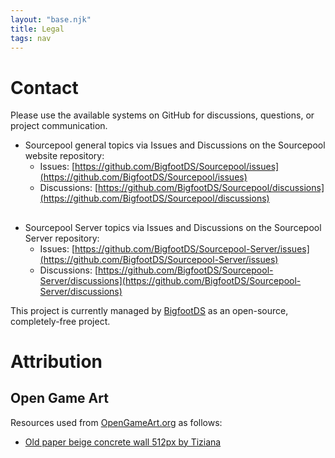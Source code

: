 ```yaml
---
layout: "base.njk"
title: Legal
tags: nav
---
```


# Contact

Please use the available systems on GitHub for discussions, questions, or project communication.

- Sourcepool general topics via Issues and Discussions on the Sourcepool website repository:
	- Issues: [https://github.com/BigfootDS/Sourcepool/issues](https://github.com/BigfootDS/Sourcepool/issues)
	- Discussions: [https://github.com/BigfootDS/Sourcepool/discussions](https://github.com/BigfootDS/Sourcepool/discussions)

## 

- Sourcepool Server topics via Issues and Discussions on the Sourcepool Server repository: 
	- Issues: [https://github.com/BigfootDS/Sourcepool-Server/issues](https://github.com/BigfootDS/Sourcepool-Server/issues)
	- Discussions: [https://github.com/BigfootDS/Sourcepool-Server/discussions](https://github.com/BigfootDS/Sourcepool-Server/discussions)

This project is currently managed by [BigfootDS](https://bigfootds.com/) as an open-source, completely-free project.

# Attribution

## Open Game Art

Resources used from [OpenGameArt.org](https://opengameart.org/) as follows:

- [Old paper beige concrete wall 512px by Tiziana](https://opengameart.org/content/old-paper-beige-concrete-wall-512px)